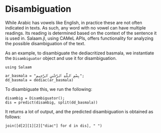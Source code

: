 Disambiguation
==========
While Arabic has vowels like English, in practice these are not often indicated in texts. As such, any word with no vowel can have multiple readings. Its reading is determined based on the context of the sentence it is used in. Salaam.jl, using CAMeL APIs, offers functionality for analyzing the possible disambiguation of the text.

As an example, to disambiguate the dediacritized basmala, we instantiate the `Disambiguator` object and use it for disambiguation.
```@repl abc
using Salaam

ar_basmala = "بِسْمِ ٱللَّهِ ٱلرَّحْمَٰنِ ٱلرَّحِيمِ";
dd_basmala = dediac(ar_basmala)
```
To disambiguate this, we run the following:
```@repl abc
disambig = Disambiguator();
dis = predict(disambig, split(dd_basmala))
```
It returns a lot of output, and the predicted disambiguation is obtained as follows:
```@repl abc
join([d[2][1][2]["diac"] for d in dis], " ")
```